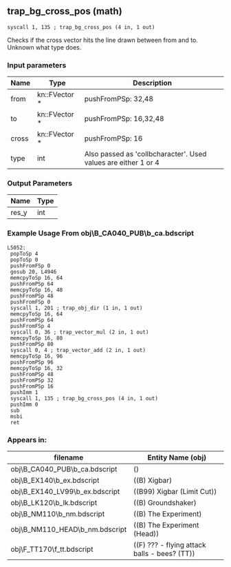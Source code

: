 ## trap_bg_cross_pos (math)

`syscall 1, 135 ; trap_bg_cross_pos (4 in, 1 out)`

Checks if the cross vector hits the line drawn between from and to. Unknown what type does.

### Input parameters
| Name | Type | Description
|------|------|------------
| from   | kn::FVector *   | pushFromPSp: 32,48
| to   | kn::FVector *   | pushFromPSp: 16,32,48
| cross   | kn::FVector *   | pushFromPSp: 16
| type   | int   | Also passed as 'collbcharacter'. Used values are either 1 or 4


### Output Parameters
| Name | Type
|------|-----
| res_y   | int   
### Example Usage From obj\B_CA040_PUB\b_ca.bdscript
```plaintext
L5052:
 popToSp 4
 popToSp 0
 pushFromFSp 0
 gosub 20, L4946
 memcpyToSp 16, 64
 pushFromPSp 64
 memcpyToSp 16, 48
 pushFromPSp 48
 pushFromFSp 0
 syscall 1, 201 ; trap_obj_dir (1 in, 1 out)
 memcpyToSp 16, 64
 pushFromPSp 64
 pushFromFSp 4
 syscall 0, 36 ; trap_vector_mul (2 in, 1 out)
 memcpyToSp 16, 80
 pushFromPSp 80
 syscall 0, 4 ; trap_vector_add (2 in, 1 out)
 memcpyToSp 16, 96
 pushFromPSp 96
 memcpyToSp 16, 32
 pushFromPSp 48
 pushFromPSp 32
 pushFromPSp 16
 pushImm 1
 syscall 1, 135 ; trap_bg_cross_pos (4 in, 1 out)
 pushImm 0
 sub 
 msbi 
 ret
```


### Appears in:
| filename | Entity Name (obj)
|----------|-------------
| obj\B_CA040_PUB\b_ca.bdscript       | ()          
| obj\B_EX140\b_ex.bdscript       | ((B) Xigbar)          
| obj\B_EX140_LV99\b_ex.bdscript       | ((B99) Xigbar (Limit Cut))          
| obj\B_LK120\b_lk.bdscript       | ((B) Groundshaker)          
| obj\B_NM110\b_nm.bdscript       | ((B) The Experiment)          
| obj\B_NM110_HEAD\b_nm.bdscript       | ((B) The Experiment (Head))          
| obj\F_TT170\f_tt.bdscript       | ((F) ??? - flying attack balls - bees? (TT))          



